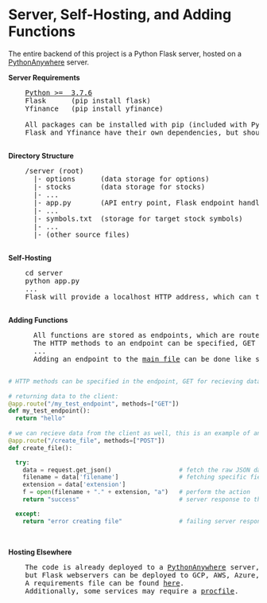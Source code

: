 <h1>Server, Self-Hosting, and Adding Functions</h1>
<p>
  The entire backend of this project is a Python Flask server, hosted on a <a href="http://hershyz.pythonanywhere.com">PythonAnywhere</a> server.
  
  <strong>Server Requirements</strong>
  <pre>
    <a href="https://www.python.org/downloads/">Python >=  3.7.6</a>
    Flask      (pip install flask)
    Yfinance   (pip install yfinance)
    
    All packages can be installed with pip (included with Python by default).
    Flask and Yfinance have their own dependencies, but should be installed along with their respective pip commands.
  </pre>
  
  <strong>Directory Structure</strong>
  <pre>
    /server (root)
      |- options      (data storage for options)
      |- stocks       (data storage for stocks)
      |- ...
      |- app.py       (API entry point, Flask endpoint handler)
      |- ...
      |- symbols.txt  (storage for target stock symbols)
      |- ...
      |- (other source files)
  </pre>
  
  <strong>Self-Hosting</strong>
  <pre>
    cd server
    python app.py
    ...
    Flask will provide a localhost HTTP address, which can then be tested from cURL or the <a href="https://github.com/hershyz/hamoc-tools/blob/main/docs/api-wrapper.md">api wrapper</a>.
  </pre>
 </p>
 
 <p>
   <strong>Adding Functions</strong>
    <pre>
      All functions are stored as endpoints, which are routed by Flask.
      The HTTP methods to an endpoint can be specified, GET for fetching data, POST for doing anything else server-side.
      ...
      Adding an endpoint to the <a href="https://github.com/hershyz/hamoc-tools/blob/main/server/app.py">main file</a> can be done like so:
    </pre>
</p>

```python
# HTTP methods can be specified in the endpoint, GET for recieving data, POST for anything else server-side related.
    
# returning data to the client:
@app.route("/my_test_endpoint", methods=["GET"])
def my_test_endpoint():
  return "hello"
      
# we can recieve data from the client as well, this is an example of an endpoint recieving JSON data through POST requests:
@app.route("/create_file", methods=["POST"])
def create_file():

  try:
    data = request.get_json()                   # fetch the raw JSON data from the client request
    filename = data['filename']                 # fetching specific fields from the JSON
    extension = data['extension']
    f = open(filename + "." + extension, "a")   # perform the action
    return "success"                            # server response to the client

  except:
    return "error creating file"                # failing server response to the client
```

<br>

<p>
   <strong>Hosting Elsewhere</strong>
   <pre>
    The code is already deployed to a <a href="http://hershyz.pythonanywhere.com">PythonAnywhere</a> server,
    but Flask webservers can be deployed to GCP, AWS, Azure, Heroku, etc...
    A requirements file can be found <a href="https://github.com/hershyz/hamoc-server/blob/main/requirements.txt">here</a>.
    Additionally, some services may require a <a href="https://devcenter.heroku.com/articles/procfile">procfile</a>.
   </pre>
</p>
